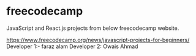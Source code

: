 # freecodecamp

JavaScript and React.js projects from below freecodecamp website.

https://www.freecodecamp.org/news/javascript-projects-for-beginners/
Developer 1:- faraz alam
Developer 2: Owais Ahmad